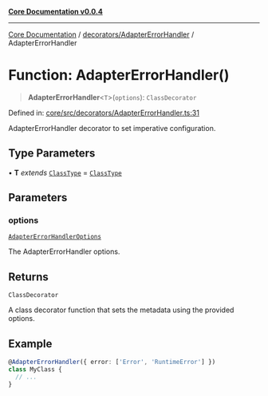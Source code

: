 [**Core Documentation v0.0.4**](../../../README.md)

***

[Core Documentation](../../../modules.md) / [decorators/AdapterErrorHandler](../README.md) / AdapterErrorHandler

# Function: AdapterErrorHandler()

> **AdapterErrorHandler**\<`T`\>(`options`): `ClassDecorator`

Defined in: [core/src/decorators/AdapterErrorHandler.ts:31](https://github.com/stonemjs/core/blob/2adc2da4c7e3b5a9f593c198ba7e8ad639651777/src/decorators/AdapterErrorHandler.ts#L31)

AdapterErrorHandler decorator to set imperative configuration.

## Type Parameters

• **T** *extends* [`ClassType`](../../../declarations/type-aliases/ClassType.md) = [`ClassType`](../../../declarations/type-aliases/ClassType.md)

## Parameters

### options

[`AdapterErrorHandlerOptions`](../interfaces/AdapterErrorHandlerOptions.md)

The AdapterErrorHandler options.

## Returns

`ClassDecorator`

A class decorator function that sets the metadata using the provided options.

## Example

```typescript
@AdapterErrorHandler({ error: ['Error', 'RuntimeError'] })
class MyClass {
  // ...
}
```
